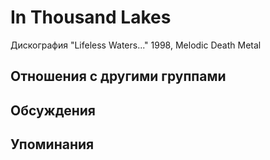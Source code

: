 # In Thousand Lakes

Дискография
"Lifeless Waters..." 1998, Melodic Death Metal

## Отношения с другими группами


## Обсуждения


## Упоминания

